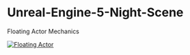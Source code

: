 # Unreal-Engine-5-Night-Scene
Floating Actor Mechanics

[![Floating Actor](https://user-images.githubusercontent.com/65513534/167140219-b3046e52-44e3-4241-ae54-f5361b6ab2bc.png)](https://youtu.be/UP5PABPf_Sk)

